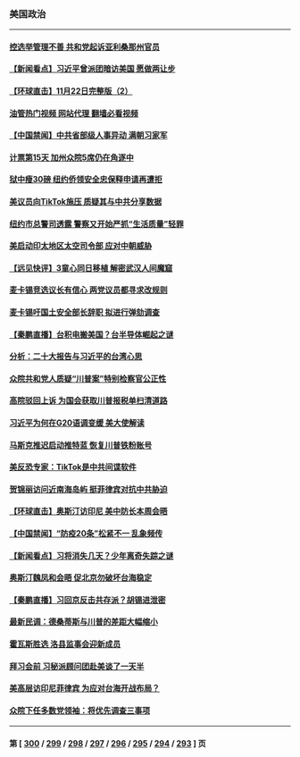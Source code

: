 ### 美国政治
---
#### [控选举管理不善 共和党起诉亚利桑那州官员](../../pages/ncid1078159/n13871701.md?11240445) 
#### [【新闻看点】习近平曾派团暗访美国 愿做两让步](../../pages/ncid1078159/n13871108.md?11240445) 
#### [【环球直击】11月22日完整版（2）](../../pages/ncid1078159/n13871092.md?11240445) 
#### [油管热门视频 网站代理 翻墙必看视频](http://138.2.39.72:81/youtube.html?epic-marker?11240445)
#### [【中国禁闻】中共省部级人事异动 满朝习家军](../../pages/ncid1078159/n13871094.md?11240445) 
#### [计票第15天 加州众院5席仍在角逐中](../../pages/ncid1078159/n13871410.md?11240445) 
#### [狱中瘦30磅 纽约侨领安全忠保释申请再遭拒](../../pages/ncid1078159/n13871301.md?11240445) 
#### [美议员向TikTok施压 质疑其与中共分享数据](../../pages/ncid1078159/n13871207.md?11240445) 
#### [纽约市总警司透露 警察又开始严抓“生活质量”轻罪](../../pages/ncid1078159/n13871299.md?11240445) 
#### [美启动印太地区太空司令部 应对中朝威胁](../../pages/ncid1078159/n13871258.md?11240445) 
#### [【远见快评】3童心同日移植 解密武汉人间魔窟](../../pages/ncid1078159/n13871160.md?11240445) 
#### [麦卡锡竞选议长有信心 两党议员都寻求改规则](../../pages/ncid1078159/n13871134.md?11240445) 
#### [麦卡锡吁国土安全部长辞职 拟进行弹劾调查](../../pages/ncid1078159/n13871126.md?11240445) 
#### [【秦鹏直播】台积电搬美国？台半导体崛起之谜](../../pages/ncid1078159/n13871107.md?11240445) 
#### [分析：二十大报告与习近平的台湾心思](../../pages/ncid1078159/n13870508.md?11240445) 
#### [众院共和党人质疑“川普案”特别检察官公正性](../../pages/ncid1078159/n13870996.md?11240445) 
#### [高院驳回上诉 为国会获取川普报税单扫清道路](../../pages/ncid1078159/n13871029.md?11240445) 
#### [习近平为何在G20语调变缓 美大使解读](../../pages/ncid1078159/n13871005.md?11240445) 
#### [马斯克推迟启动推特蓝 恢复川普铁粉账号](../../pages/ncid1078159/n13870442.md?11240445) 
#### [美反恐专家：TikTok是中共间谍软件](../../pages/ncid1078159/n13870989.md?11240445) 
#### [贺锦丽访问近南海岛屿 挺菲律宾对抗中共胁迫](../../pages/ncid1078159/n13870859.md?11240445) 
#### [【环球直击】奥斯汀访印尼 美中防长本周会晤](../../pages/ncid1078159/n13870466.md?11240445) 
#### [【中国禁闻】“防疫20条”松紧不一 乱象频传](../../pages/ncid1078159/n13870472.md?11240445) 
#### [【新闻看点】习将消失几天？少年离奇失踪之谜](../../pages/ncid1078159/n13870464.md?11240445) 
#### [奥斯汀魏凤和会晤 促北京勿破坏台海稳定](../../pages/ncid1078159/n13870623.md?11240445) 
#### [【秦鹏直播】习回京反击共存派？胡锡进泄密](../../pages/ncid1078159/n13870296.md?11240445) 
#### [最新民调：德桑蒂斯与川普的差距大幅缩小](../../pages/ncid1078159/n13870457.md?11240445) 
#### [霍瓦斯胜选 洛县监事会迎新成员](../../pages/ncid1078159/n13870521.md?11240445) 
#### [拜习会前 习秘派顾问团赴美谈了一天半](../../pages/ncid1078159/n13870401.md?11240445) 
#### [美高层访印尼菲律宾 为应对台海开战布局？](../../pages/ncid1078159/n13870434.md?11240445) 
#### [众院下任多数党领袖：将优先调查三事项](../../pages/ncid1078159/n13870393.md?11240445) 

---
#### 第 [ [300](./300.md?11240445) / [299](./299.md?11240445) / [298](./298.md?11240445) / [297](./297.md?11240445) / [296](./296.md?11240445) / [295](./295.md?11240445) / [294](./294.md?11240445) / [293](./293.md?11240445) ] 页
